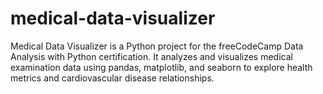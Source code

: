 # medical-data-visualizer
Medical Data Visualizer is a Python project for the freeCodeCamp Data Analysis with Python certification. It analyzes and visualizes medical examination data using pandas, matplotlib, and seaborn to explore health metrics and cardiovascular disease relationships.
